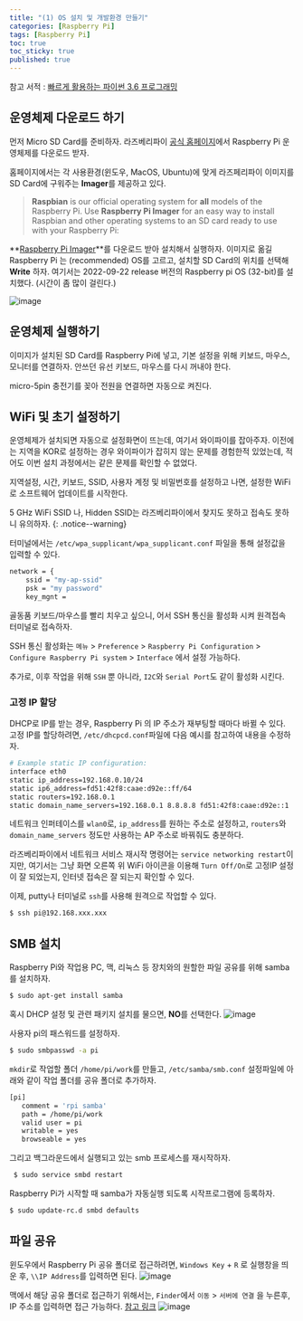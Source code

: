 ```yaml
---
title: "(1) OS 설치 및 개발환경 만들기"
categories: [Raspberry Pi]
tags: [Raspberry Pi]
toc: true
toc_sticky: true
published: true
---
```


참고 서적 : [빠르게 활용하는 파이썬 3.6 프로그래밍](https://wikibook.co.kr/python-36-programming/)

## 운영체제 다운로드 하기

먼저 Micro SD Card를 준비하자.
라즈베리파이 [공식 홈페이지](https://www.raspberrypi.org/downloads/)에서 Raspberry Pi 운영체제를 다운로드 받자.

홈페이지에서는 각 사용환경(윈도우, MacOS, Ubuntu)에 맞게 라즈페리파이 이미지를 SD Card에 구워주는 **Imager**를 제공하고 있다.

> **Raspbian** is our official operating system for **all** models of the Raspberry Pi.  Use **Raspberry Pi Imager** for an easy way to install Raspbian and other operating systems to an SD card ready to use with your Raspberry Pi:


**[Raspberry Pi Imager](https://www.raspberrypi.com/software/)**를 다운로드 받아 설치해서 실행하자. 이미지로 옮길 Raspberry Pi 는 (recommended) OS를 고르고, 설치할 SD Card의 위치를 선택해 **Write** 하자. 여기서는 2022-09-22 release 버전의 Raspberry pi OS (32-bit)를 설치했다.
(시간이 좀 많이 걸린다.)


![image](https://user-images.githubusercontent.com/61964210/76919358-f7bae980-690b-11ea-8dc5-d1ad60dd5975.png)


## 운영체제 실행하기
이미지가 설치된 SD Card를 Raspberry Pi에 넣고, 기본 설정을 위해 키보드, 마우스, 모니터를 연결하자. 안쓰던 유선 키보드, 마우스를 다시 꺼내야 한다.

micro-5pin 충전기를 꽂아 전원을 연결하면 자동으로 켜진다.

## WiFi 및 초기 설정하기

운영체제가 설치되면 자동으로 설정화면이 뜨는데, 여기서 와이파이를 잡아주자. 이전에는 지역을 KOR로 설정하는 경우 와이파이가 잡히지 않는 문제를 경험한적 있었는데, 적어도 이번 설치 과정에서는 같은 문제를 확인할 수 없었다.

지역설정, 시간, 키보드, SSID, 사용자 계정 및 비밀번호를 설정하고 나면, 설정한 WiFi로 소프트웨어 업데이트를 시작한다. 


5 GHz WiFi SSID 나, Hidden SSID는 라즈베리파이에서 찾지도 못하고 접속도 못하니 유의하자. 
{: .notice--warning}

터미널에서는 `/etc/wpa_supplicant/wpa_supplicant.conf` 파일을 통해 설정값을 입력할 수 있다.

``` bash
network = {
	ssid = "my-ap-ssid"
	psk = "my password"
	key_mgnt = 
```

골동품 키보드/마우스를 빨리 치우고 싶으니, 어서 SSH 통신을 활성화 시켜 원격접속 터미널로 접속하자.

SSH 통신 활성화는 `메뉴` > `Preference` > `Raspberry Pi Configuration` > `Configure Raspberry Pi system` > `Interface` 에서 설정 가능하다.

추가로, 이후 작업을 위해 `SSH` 뿐 아니라, `I2C`와 `Serial Port`도 같이 활성화 시킨다.

### 고정 IP 할당
DHCP로 IP를 받는 경우, Raspberry Pi 의 IP 주소가 재부팅할 때마다 바뀔 수 있다. 고정 IP를 할당하려면, `/etc/dhcpcd.conf`파일에 다음 예시를 참고하여 내용을 수정하자.
``` bash
# Example static IP configuration:
interface eth0
static ip_address=192.168.0.10/24
static ip6_address=fd51:42f8:caae:d92e::ff/64
static routers=192.168.0.1
static domain_name_servers=192.168.0.1 8.8.8.8 fd51:42f8:caae:d92e::1
```

네트워크 인퍼테이스를 `wlan0`로, `ip_address`를 원하는 주소로 설정하고, `routers`와 `domain_name_servers` 정도만 사용하는 AP 주소로 바꿔줘도 충분하다.

라즈베리파이에서 네트워크 서비스 재시작 명령어는 `service networking restart`이지만, 여기서는 그냥 화면 오른쪽 위 WiFi 아이콘을 이용해 `Turn Off/On`로 고정IP 설정이 잘 되었는지, 인터넷 접속은 잘 되는지 확인할 수 있다.

이제, putty나 터미널로 `ssh`를 사용해 원격으로 작업할 수 있다.

``` bash
$ ssh pi@192.168.xxx.xxx
```

## SMB 설치

Raspberry Pi와 작업용 PC, 맥, 리눅스 등 장치와의 원할한 파일 공유를 위해 samba를 설치하자.

``` bash
$ sudo apt-get install samba
```

혹시 DHCP 설정 및 관련 패키지 설치를 물으면, **NO**를 선택한다.
![image](https://user-images.githubusercontent.com/61964210/76933970-af162700-6931-11ea-96ca-760df3ed19da.png)


사용자 pi의 패스워드를 설정하자.
``` bash
$ sudo smbpasswd -a pi
```

`mkdir`로 작업할 폴더 `/home/pi/work`를 만들고, `/etc/samba/smb.conf` 설정파일에 아래와 같이 작업 폴더를 공유 폴더로 추가하자.
``` bash
[pi]
   comment = 'rpi samba'
   path = /home/pi/work
   valid user = pi
   writable = yes
   browseable = yes
```

그리고 백그라운드에서 실행되고 있는 smb 프로세스를 재시작하자.
``` bash
 $ sudo service smbd restart
```

Raspberry Pi가 시작할 때 samba가 자동실행 되도록 시작프로그램에 등록하자.
``` bash
$ sudo update-rc.d smbd defaults
```

## 파일 공유 

윈도우에서 Raspberry Pi 공유 폴더로 접근하려면, `Windows Key` + `R` 로 실행창을 띄운 후, `\\IP Address`를 입력하면 된다.
 ![image](https://user-images.githubusercontent.com/61964210/76934134-e5ec3d00-6931-11ea-8dd5-61012aeaf9a5.png)

맥에서 해당 공유 폴더로 접근하기 위해서는, `Finder`에서 `이동` > `서버에 연결` 을 누른후, IP 주소를 입력하면 접근 가능하다. [참고 링크](https://kimsungjin.tistory.com/235)
![image](https://img1.daumcdn.net/thumb/R1280x0/?scode=mtistory2&fname=https%3A%2F%2Ft1.daumcdn.net%2Fcfile%2Ftistory%2F9925F93E5A7326F623)


<!--stackedit_data:
eyJoaXN0b3J5IjpbLTc0ODExNDc2OF19
-->
